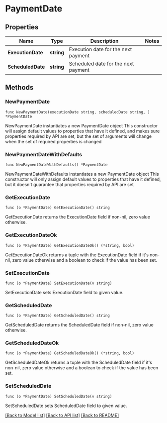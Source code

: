 # PaymentDate

## Properties

Name | Type | Description | Notes
------------ | ------------- | ------------- | -------------
**ExecutionDate** | **string** | Execution date for the next payment | 
**ScheduledDate** | **string** | Scheduled date for the next payment | 

## Methods

### NewPaymentDate

`func NewPaymentDate(executionDate string, scheduledDate string, ) *PaymentDate`

NewPaymentDate instantiates a new PaymentDate object
This constructor will assign default values to properties that have it defined,
and makes sure properties required by API are set, but the set of arguments
will change when the set of required properties is changed

### NewPaymentDateWithDefaults

`func NewPaymentDateWithDefaults() *PaymentDate`

NewPaymentDateWithDefaults instantiates a new PaymentDate object
This constructor will only assign default values to properties that have it defined,
but it doesn't guarantee that properties required by API are set

### GetExecutionDate

`func (o *PaymentDate) GetExecutionDate() string`

GetExecutionDate returns the ExecutionDate field if non-nil, zero value otherwise.

### GetExecutionDateOk

`func (o *PaymentDate) GetExecutionDateOk() (*string, bool)`

GetExecutionDateOk returns a tuple with the ExecutionDate field if it's non-nil, zero value otherwise
and a boolean to check if the value has been set.

### SetExecutionDate

`func (o *PaymentDate) SetExecutionDate(v string)`

SetExecutionDate sets ExecutionDate field to given value.


### GetScheduledDate

`func (o *PaymentDate) GetScheduledDate() string`

GetScheduledDate returns the ScheduledDate field if non-nil, zero value otherwise.

### GetScheduledDateOk

`func (o *PaymentDate) GetScheduledDateOk() (*string, bool)`

GetScheduledDateOk returns a tuple with the ScheduledDate field if it's non-nil, zero value otherwise
and a boolean to check if the value has been set.

### SetScheduledDate

`func (o *PaymentDate) SetScheduledDate(v string)`

SetScheduledDate sets ScheduledDate field to given value.



[[Back to Model list]](../README.md#documentation-for-models) [[Back to API list]](../README.md#documentation-for-api-endpoints) [[Back to README]](../README.md)



